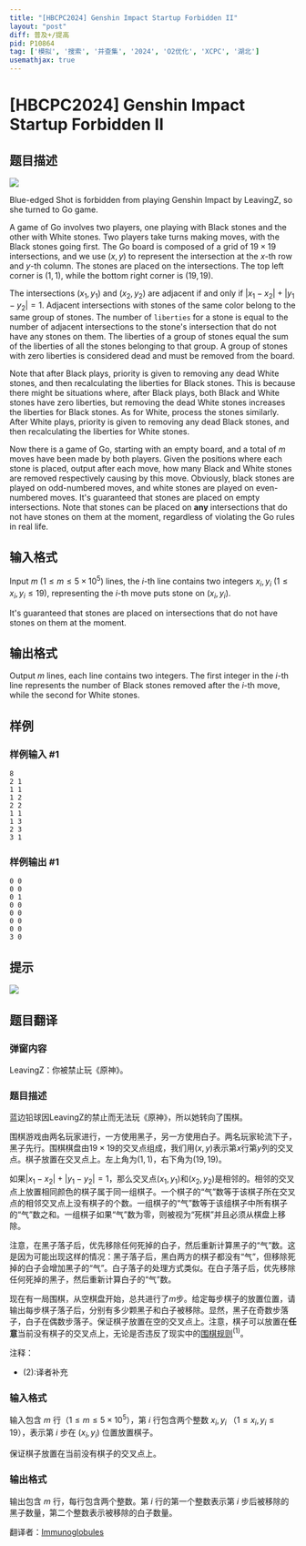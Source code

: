 ```yaml
---
title: "[HBCPC2024] Genshin Impact Startup Forbidden II"
layout: "post"
diff: 普及+/提高
pid: P10864
tag: ['模拟', '搜索', '并查集', '2024', 'O2优化', 'XCPC', '湖北']
usemathjax: true
---
```


# [HBCPC2024] Genshin Impact Startup Forbidden II
## 题目描述

![](https://cdn.luogu.com.cn/upload/image_hosting/9ez2u5m2.png)

Blue-edged Shot is forbidden from playing Genshin Impact by LeavingZ, so she turned to Go game.

A game of Go involves two players, one playing with Black stones and the other with White stones. Two players take turns making moves, with the Black stones going first. The Go board is composed of a grid of $19\times 19$ intersections, and we use $(x,y)$ to represent the intersection at the $x$-th row and $y$-th column. The stones are placed on the intersections. The top left corner is $(1,1)$, while the bottom right corner is $(19,19)$.

The intersections $(x_1,y_1)$ and $(x_2,y_2)$ are adjacent if and only if $|x_1-x_2| + |y_1-y_2| = 1$. Adjacent intersections with stones of the same color belong to the same group of stones. The number of `liberties` for a stone is equal to the number of adjacent intersections to the stone's intersection that do not have any stones on them. The liberties of a group of stones equal the sum of the liberties of all the stones belonging to that group. A group of stones with zero liberties is considered dead and must be removed from the board.

Note that after Black plays, priority is given to removing any dead White stones, and then recalculating the liberties for Black stones. This is because there might be situations where, after Black plays, both Black and White stones have zero liberties, but removing the dead White stones increases the liberties for Black stones. As for White, process the stones similarly. After White plays, priority is given to removing any dead Black stones, and then recalculating the liberties for White stones.

Now there is a game of Go, starting with an empty board, and a total of $m$ moves have been made by both players. Given the positions where each stone is placed, output after each move, how many Black and White stones are removed respectively causing by this move. Obviously, black stones are played on odd-numbered moves, and white stones are played on even-numbered moves. It's guaranteed that stones are placed on empty intersections. Note that stones can be placed on $\textbf{any}$ intersections that do not have stones on them at the moment, regardless of violating the Go rules in real life.
## 输入格式

Input $m$ ($1 \le m \le 5\times 10^5)$ lines, the $i$-th line contains two integers $x_i,y_i$ ($1 \le x_i,y_i \le 19$), representing the $i$-th move puts stone on $(x_i,y_i)$.

It's guaranteed that stones are placed on intersections that do not have stones on them at the moment.
## 输出格式

Output $m$ lines, each line contains two integers. The first integer in the $i$-th line represents the number of Black stones removed after the $i$-th move, while the second for White stones.
## 样例

### 样例输入 #1
```
8
2 1
1 1
1 2
2 2
1 1
1 3
2 3
3 1
```
### 样例输出 #1
```
0 0
0 0
0 1
0 0
0 0
0 0
0 0
3 0
```
## 提示

![](https://cdn.luogu.com.cn/upload/image_hosting/u15z6yt8.png)
## 题目翻译

### 弹窗内容

LeavingZ：你被禁止玩《原神》。


### 题目描述

蓝边铅球因LeavingZ的禁止而无法玩《原神》，所以她转向了围棋。

围棋游戏由两名玩家进行，一方使用黑子，另一方使用白子。两名玩家轮流下子，黑子先行。围棋棋盘由$19\times 19$的交叉点组成，我们用$(x,y)$表示第$x$行第$y$列的交叉点。棋子放置在交叉点上。左上角为$(1,1)$，右下角为$(19,19)$。

如果$|x_1-x_2| + |y_1-y_2| = 1$，那么交叉点$(x_1,y_1)$和$(x_2,y_2)$是相邻的。相邻的交叉点上放置相同颜色的棋子属于同一组棋子。一个棋子的“气”数等于该棋子所在交叉点的相邻交叉点上没有棋子的个数。一组棋子的“气”数等于该组棋子中所有棋子的“气”数之和。一组棋子如果“气”数为零，则被视为“死棋”并且必须从棋盘上移除。

注意，在黑子落子后，优先移除任何死掉的白子，然后重新计算黑子的“气”数。这是因为可能出现这样的情况：黑子落子后，黑白两方的棋子都没有“气”，但移除死掉的白子会增加黑子的“气”。白子落子的处理方式类似。在白子落子后，优先移除任何死掉的黑子，然后重新计算白子的“气”数。

现在有一局围棋，从空棋盘开始，总共进行了$m$步。给定每步棋子的放置位置，请输出每步棋子落子后，分别有多少颗黑子和白子被移除。显然，黑子在奇数步落子，白子在偶数步落子。保证棋子放置在空的交叉点上。注意，棋子可以放置在$\textbf{任意}$当前没有棋子的交叉点上，无论是否违反了现实中的[围棋规则](https://zhuanlan.zhihu.com/p/440794632)$^{(1)}$。

注释：
- (2):译者补充

### 输入格式

输入包含 $m$ 行（$1 \le m \le 5\times 10^5$），第 $i$ 行包含两个整数 $x_i, y_i$ （$1 \le x_i, y_i \le 19$），表示第 $i$ 步在 $(x_i, y_i)$ 位置放置棋子。

保证棋子放置在当前没有棋子的交叉点上。



### 输出格式

输出包含 $m$ 行，每行包含两个整数。第 $i$ 行的第一个整数表示第 $i$ 步后被移除的黑子数量，第二个整数表示被移除的白子数量。

翻译者：[Immunoglobules](https://www.luogu.com.cn/user/1066251)
